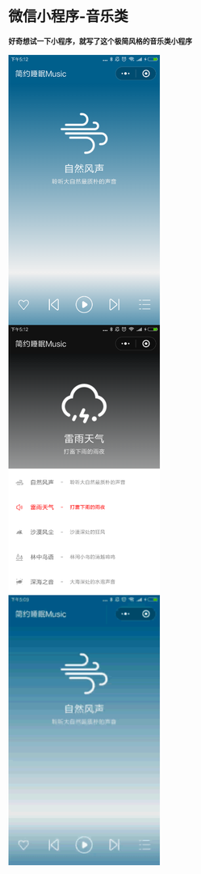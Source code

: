 
# 微信小程序-音乐类
####  好奇想试一下小程序，就写了这个极简风格的音乐类小程序

 <img src="./sp1.png" width = "300" height = "534" alt="" align=center />
 <img src="./sp2.png" width = "300" height = "534" alt="" align=center />
 <img src="./shipin.gif" width = "300" height = "534" alt="" align=center />










